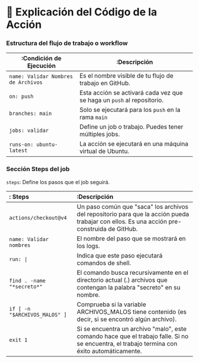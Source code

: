 # 🧪 Explicación del Código de la Acción

### Estructura del flujo de trabajo o workflow

| :Condición de Ejecución             | :Descripción                                                           |
|-------------------------------------|-----------------------------------------------------------------------|
| `name: Validar Nombres de Archivos` | Es el nombre visible de tu flujo de trabajo en GitHub.                |
| `on: push`                          | Esta acción se activará cada vez que se haga un `push` al repositorio.|
| `branches: main`                    | Solo se ejecutará para los `push` en la rama `main`                   |
| `jobs: validar`                     | Define un job o trabajo. Puedes tener múltiples jobs.                 |
| `runs-on: ubuntu-latest`            | La acción se ejecutará en una máquina virtual de Ubuntu.              |

### Sección Steps del job
`steps`: Define los pasos que el job seguirá.

|: Steps                        | :Descripción     |
|:------------------------------|:---------------|
| `actions/checkout@v4`         |Un paso común que "saca" los archivos del repositorio para que la acción pueda trabajar con ellos. Es una acción pre-construida de GitHub.|                                                                    
| `name: Validar nombres`       |El nombre del paso que se mostrará en los logs.|                                                                       
| `run: \|`                     |Indica que este paso ejecutará comandos de shell.|    
| `find . -name "*secreto*"`    |El comando busca recursivamente en el directorio actual (.) archivos que contengan la palabra "secreto" en su nombre.|
| `if [ -n "$ARCHIVOS_MALOS" ]` |Comprueba si la variable ARCHIVOS_MALOS tiene contenido (es decir, si se encontró algún archivo).|    
| `exit 1`                      |Si se encuentra un archivo "malo", este comando hace que el trabajo falle. Si no se encuentra, el trabajo termina con éxito automáticamente.|    

